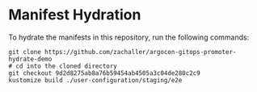 # Manifest Hydration

To hydrate the manifests in this repository, run the following commands:

```shell
git clone https://github.com/zachaller/argocon-gitops-promoter-hydrate-demo
# cd into the cloned directory
git checkout 9d2d8275ab8a76b59454ab4505a3c04de280c2c9
kustomize build ./user-configuration/staging/e2e
```

